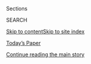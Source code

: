 <div id="app">

<div>

<div class="NYTAppHideMasthead css-1r6wvpq e1suatyy0">

<div class="section css-ui9rw0 e1suatyy2">

<div class="css-eph4ug er09x8g0">

<div class="css-6n7j50">

</div>

<span class="css-1dv1kvn">Sections</span>

<div class="css-10488qs">

<span class="css-1dv1kvn">SEARCH</span>

</div>

[Skip to content](#site-content)[Skip to site
index](#site-index)

</div>

<div class="css-10698na e1huz5gh0">

</div>

</div>

<div id="masthead-bar-one" class="section hasLinks css-15hmgas e1csuq9d3">

<div class="css-uqyvli e1csuq9d0">

</div>

<div class="css-1uqjmks e1csuq9d1">

</div>

<div class="css-9e9ivx">

[](https://myaccount.nytimes3xbfgragh.onion/auth/login?response_type=cookie&client_id=vi)

</div>

<div class="css-1bvtpon e1csuq9d2">

[Today’s Paper](https://www.nytimes3xbfgragh.onion/section/todayspaper)

</div>

</div>

</div>

</div>

<div data-aria-hidden="false">

<div id="site-content" data-role="main">

<div id="top-wrapper" class="css-15p45cc eaca97t0" type="top">

<div id="top-slug" class="css-19x0jxb eaca97t1" hidden="">

Advertisement

</div>

[Continue reading the main
story](#after-top)

<div class="ad top-wrapper" style="text-align:center;height:100%;display:block;min-height:90px">

<div id="top" class="place-ad" data-position="top" data-size-key="top">

</div>

</div>

<div id="after-top">

</div>

</div>

<div id="byline" class="section css-15h4p1b e9abtgs0">

<div class="css-1j21atc e1svk9qx1">

<div class="css-nfcc9b e1svk9qx3">

<div class="css-cnx41t">

![Portrait of Austin
Ramzy](https://static01.graylady3jvrrxbe.onion/images/2018/10/15/multimedia/author-austin-ramzy/author-austin-ramzy-thumbLarge.png)

</div>

<div class="css-vl9dhg e1svk9qx5">

<div class="css-1nrhkj6 e1svk9qx6">

# Austin Ramzy

</div>

## <span></span>

Austin Ramzy is a Hong Kong reporter, focusing on coverage of the city
and also of regional and breaking news. He previously covered major
events around Asia from Taipei and Beijing.

<span class="css-dd5dyy">More**</span>

</div>

</div>

</div>

<div>

<div id="mid1-wrapper" class="css-1mn4oms eaca97t0" type="rank">

<div id="mid1-slug" class="css-1tag3rd eaca97t1">

Advertisement

</div>

[Continue reading the main
story](#after-mid1)

<div id="mid1" class="ad mid1-wrapper" style="text-align:center;height:100%;display:block">

</div>

<div id="after-mid1">

</div>

</div>

</div>

<div class="css-185go5a e1o5byef0">

<div class="css-15cbhtu">

  - [Latest](#stream-panel)
  - <span class="css-6n7j50">Search</span>
    <div class="control">
    <div class="label-container css-1dv1kvn">
    Search
    </div>
    <div class="css-wm4t3d">
    **<span id="clear-search-input" class="css-1dv1kvn">Clear this text
    input</span>
    </div>
    </div>
    <span class="css-1iovbfw"></span>

<div id="stream-panel" class="section css-8msx5b e1jz0cab1">

<div class="css-13mho3u">

1.  
    
    <div class="css-1cp3ece">
    
    <div class="css-1l4spti">
    
    [](/2020/08/05/world/middleeast/beirut-explosion-what-happened.html)
    
    <div class="css-79elbk">
    
    ![](https://static01.graylady3jvrrxbe.onion/images/2020/08/05/world/05beirut-questions-1/merlin_175322967_91935e7a-fece-4ef5-879e-9e033021942f-thumbWide.jpg?quality=75&auto=webp&disable=upscale)
    
    </div>
    
    ## What We Know and Don’t Know About the Beirut Explosions
    
    More than 100 people were killed, and the second blast was felt in
    Cyprus. An investigation and a search for survivors are underway.
    
    <div class="css-1nqbnmb ea5icrr0">
    
    By <span class="css-1n7hynb">Austin
    Ramzy</span>
    
    </div>
    
    </div>
    
    <div class="css-1lc2l26 e1xfvim33">
    
    </div>
    
    </div>

2.  
    
    <div class="css-1cp3ece">
    
    <div class="css-1l4spti">
    
    [](/2020/07/31/world/asia/hong-kong-election-delayed.html)
    
    <div class="css-79elbk">
    
    ![](https://static01.graylady3jvrrxbe.onion/images/2020/07/30/world/00hongkong-election/00hongkong-election-thumbWide.jpg?quality=75&auto=webp&disable=upscale)
    
    </div>
    
    ## Hong Kong Delays Election, Citing Coronavirus. The Opposition Isn’t Buying It.
    
    Pro-democracy politicians, who had hoped to ride widespread
    discontent to big gains in the fall, saw the yearlong delay as an
    attempt to thwart their momentum.
    
    <div class="css-1nqbnmb ea5icrr0">
    
    By <span class="css-1n7hynb">Austin
    Ramzy</span>
    
    </div>
    
    </div>
    
    <div class="css-1lc2l26 e1xfvim33">
    
    </div>
    
    </div>

3.  
    
    <div class="css-1cp3ece">
    
    <div class="css-1l4spti">
    
    [](/2020/07/30/world/asia/lee-teng-hui-dead.html)
    
    <div class="css-79elbk">
    
    ![](https://static01.graylady3jvrrxbe.onion/images/2020/07/31/world/00lee-obit-HFO1-print/merlin_136316991_2280ad0b-105d-4510-a006-742d47b7f665-thumbWide.jpg?quality=75&auto=webp&disable=upscale)
    
    </div>
    
    ## Lee Teng-hui, 97, Who Led Taiwan’s Turn to Democracy, Dies
    
    Its first popularly elected president, he transformed a police state
    into a vibrant country while angering Beijing by insisting that
    Taiwan be treated as a sovereign state.
    
    <div class="css-1nqbnmb ea5icrr0">
    
    By <span class="css-1n7hynb">Jonathan
    Kandell</span>
    
    </div>
    
    <div class="css-185051n">
    
    [阅读简体中文版](https://cn.nytimes3xbfgragh.onion/asia-pacific/20200730/lee-teng-hui-dead/ "Read in Simplified Chinese")[閱讀繁體中文版](https://cn.nytimes3xbfgragh.onion/asia-pacific/20200730/lee-teng-hui-dead/zh-hant/ "Read in Traditional Chinese")
    
    </div>
    
    </div>
    
    <div class="css-1lc2l26 e1xfvim33">
    
    </div>
    
    </div>

4.  
    
    <div class="css-1cp3ece">
    
    <div class="css-1l4spti">
    
    [](/2020/07/29/world/asia/hong-kong-arrests-security-law.html)
    
    <div class="css-79elbk">
    
    ![](https://static01.graylady3jvrrxbe.onion/images/2020/07/30/world/30hongkong-arrests-1sub/merlin_175101765_3a087a89-e1a2-4ffc-ac68-03df3a0283b1-thumbWide.jpg?quality=75&auto=webp&disable=upscale)
    
    </div>
    
    ## Hong Kong Is Keeping Pro-Democracy Candidates Out of Its Election
    
    Twelve candidates, including several prominent democracy advocates,
    were barred from an upcoming legislative election, and four
    activists were arrested over online posts.
    
    <div class="css-1nqbnmb ea5icrr0">
    
    By <span class="css-1n7hynb">Austin Ramzy, Elaine Yu
    <span>and</span> Tiffany
    May</span>
    
    </div>
    
    <div class="css-185051n">
    
    [阅读简体中文版](https://cn.nytimes3xbfgragh.onion/china/20200730/hong-kong-arrests-security-law/ "Read in Simplified Chinese")[閱讀繁體中文版](https://cn.nytimes3xbfgragh.onion/china/20200730/hong-kong-arrests-security-law/zh-hant/ "Read in Traditional Chinese")
    
    </div>
    
    </div>
    
    <div class="css-1lc2l26 e1xfvim33">
    
    </div>
    
    </div>

5.  
    
    <div class="css-1cp3ece">
    
    <div class="css-1l4spti">
    
    [](/2020/07/28/world/asia/benny-tai-hong-kong-university.html)
    
    <div class="css-79elbk">
    
    ![](https://static01.graylady3jvrrxbe.onion/images/2020/07/28/world/28hongkong/merlin_170491851_09732888-a41f-47d6-b14d-502cc34ff4ea-thumbWide.jpg?quality=75&auto=webp&disable=upscale)
    
    </div>
    
    ## Hong Kong University to Fire Law Professor Who Inspired Protests
    
    Benny Tai was convicted of public nuisance charges related to his
    leading role in the 2014 pro-democracy Umbrella Movement.
    
    <div class="css-1nqbnmb ea5icrr0">
    
    By <span class="css-1n7hynb">Austin Ramzy <span>and</span> Tiffany
    May</span>
    
    </div>
    
    <div class="css-185051n">
    
    [阅读简体中文版](https://cn.nytimes3xbfgragh.onion/china/20200729/benny-tai-hong-kong-university/ "Read in Simplified Chinese")[閱讀繁體中文版](https://cn.nytimes3xbfgragh.onion/china/20200729/benny-tai-hong-kong-university/zh-hant "Read in Traditional Chinese")
    
    </div>
    
    </div>
    
    <div class="css-1lc2l26 e1xfvim33">
    
    </div>
    
    </div>

6.  
    
    <div class="css-1cp3ece">
    
    <div class="css-1l4spti">
    
    [](/2020/07/23/fashion/uighur-forced-labor-cotton-fashion.html)
    
    <div class="css-79elbk">
    
    ![](https://static01.graylady3jvrrxbe.onion/images/2020/07/23/fashion/23UighurCotton/23UighurCotton-thumbWide.jpg?quality=75&auto=webp&disable=upscale)
    
    </div>
    
    ## Coalition Brings Pressure to End Forced Uighur Labor
    
    More than 190 organizations have come together to demand an end to
    garments made by forced labor in China.
    
    <div class="css-1nqbnmb ea5icrr0">
    
    By <span class="css-1n7hynb">Elizabeth Paton <span>and</span> Austin
    Ramzy</span>
    
    </div>
    
    </div>
    
    <div class="css-1lc2l26 e1xfvim33">
    
    </div>
    
    </div>

7.  
    
    <div class="css-1cp3ece">
    
    <div class="css-1l4spti">
    
    [](/2020/07/22/us/alaska-earthquake-tsunami-warning.html)
    
    ## Parts of Alaska Briefly Under Tsunami Warning After Powerful Quake Hits
    
    The magnitude-7.8 earthquake was centered offshore, south of the
    Alaska Peninsula. There were no immediate reports of damage.
    
    <div class="css-1nqbnmb ea5icrr0">
    
    By <span class="css-1n7hynb">Austin
    Ramzy</span>
    
    </div>
    
    </div>
    
    <div class="css-1lc2l26 e1xfvim33">
    
    </div>
    
    </div>

8.  
    
    <div class="css-1cp3ece">
    
    <div class="css-1l4spti">
    
    [](/2020/07/13/world/asia/hong-kong-elections-security.html)
    
    <div class="css-79elbk">
    
    ![](https://static01.graylady3jvrrxbe.onion/images/2020/07/13/world/00hk-election1/00hk-election1-thumbWide.jpg?quality=75&auto=webp&disable=upscale)
    
    </div>
    
    ## Hong Kong Voters Defy Beijing, Endorsing Protest Leaders in Primary
    
    Voters turned out in high numbers to cast ballots in an unofficial
    primary for the city’s pro-democracy camp despite government
    warnings it might be against the new security law.
    
    <div class="css-1nqbnmb ea5icrr0">
    
    By <span class="css-1n7hynb">Austin Ramzy, Elaine Yu
    <span>and</span> Tiffany
    May</span>
    
    </div>
    
    <div class="css-185051n">
    
    [阅读简体中文版](https://cn.nytimes3xbfgragh.onion/china/20200714/hong-kong-elections-security/ "Read in Simplified Chinese")[閱讀繁體中文版](https://cn.nytimes3xbfgragh.onion/china/20200714/hong-kong-elections-security/zh-hant/ "Read in Traditional Chinese")
    
    </div>
    
    </div>
    
    <div class="css-1lc2l26 e1xfvim33">
    
    </div>
    
    </div>

9.  
    
    <div class="css-1cp3ece">
    
    <div class="css-1l4spti">
    
    [](/2020/07/13/movies/kelly-preston-dead.html)
    
    <div class="css-79elbk">
    
    ![](https://static01.graylady3jvrrxbe.onion/images/2020/07/14/world/13preston/merlin_174510963_c7083fc1-0bf5-4de0-8d09-8f9f8250e565-thumbWide.jpg?quality=75&auto=webp&disable=upscale)
    
    </div>
    
    ## Kelly Preston, ‘Jerry Maguire’ Star, Dies at 57
    
    Ms. Preston, who was married to John Travolta, was known for her
    role in “Jerry Maguire” as the hardhearted fiancée of the Tom Cruise
    character.
    
    <div class="css-1nqbnmb ea5icrr0">
    
    By <span class="css-1n7hynb">Austin
    Ramzy</span>
    
    </div>
    
    </div>
    
    <div class="css-1lc2l26 e1xfvim33">
    
    </div>
    
    </div>

10. 
    
    <div class="css-1cp3ece">
    
    <div class="css-1l4spti">
    
    [](/2020/07/10/world/asia/hong-kong-police-raid-pollster.html)
    
    <div class="css-79elbk">
    
    ![](https://static01.graylady3jvrrxbe.onion/images/2020/07/10/world/10hongkong01/merlin_158013903_908ecf36-60b9-49dd-9e8c-4788e949b876-thumbWide.jpg?quality=75&auto=webp&disable=upscale)
    
    </div>
    
    ## Hong Kong Police Raid Pollster on Eve of Pro-Democracy Camp Primary
    
    The investigation, which follows the imposition of a broad new
    national security law, raised fears of official interference in the
    voting.
    
    <div class="css-1nqbnmb ea5icrr0">
    
    By <span class="css-1n7hynb">Tiffany May <span>and</span> Austin
    Ramzy</span>
    
    </div>
    
    </div>
    
    <div class="css-1lc2l26 e1xfvim33">
    
    </div>
    
    </div>

<div class="css-13mho3u">

<div class="css-1t62hi8">

<div class="css-1stvaey">

Show
More

<div>

<div style="border:0;clip:rect(0 0 0 0);height:1px;margin:-1px;overflow:hidden;white-space:nowrap;padding:0;width:1px;position:absolute" data-role="log" data-aria-live="assertive">

</div>

<div style="border:0;clip:rect(0 0 0 0);height:1px;margin:-1px;overflow:hidden;white-space:nowrap;padding:0;width:1px;position:absolute" data-role="log" data-aria-live="assertive">

</div>

<div style="border:0;clip:rect(0 0 0 0);height:1px;margin:-1px;overflow:hidden;white-space:nowrap;padding:0;width:1px;position:absolute" data-role="log" data-aria-live="polite">

</div>

<div style="border:0;clip:rect(0 0 0 0);height:1px;margin:-1px;overflow:hidden;white-space:nowrap;padding:0;width:1px;position:absolute" data-role="log" data-aria-live="polite">

</div>

</div>

</div>

</div>

</div>

</div>

<div class="css-g6hk37 supplemental">

<div id="mid2-wrapper" class="css-10wkyv7 eaca97t0" type="lede">

<div id="mid2-slug" class="css-1tag3rd eaca97t1">

Advertisement

</div>

[Continue reading the main
story](#after-mid2)

<div id="mid2" class="ad mid2-wrapper" style="text-align:center;height:100%;display:block;min-height:250px">

</div>

<div id="after-mid2">

</div>

</div>

## Follow Elsewhere

<div class="module-body">

  - [**<span data-aria-hidden="true">austinramzy</span><span class="css-1dv1kvn">twitter
    page for austinramzy</span>](https://twitter.com/austinramzy)

</div>

## Feedback? Questions?

<div class="css-hftqp3">

Include your name, the article headline, and your message.

</div>

Email Author

</div>

</div>

</div>

</div>

</div>

</div>

## Site Index

<div>

</div>

## Site Information Navigation

  - [© <span>2020</span> <span>The New York Times
    Company</span>](https://help.nytimes3xbfgragh.onion/hc/en-us/articles/115014792127-Copyright-notice)

<!-- end list -->

  - [NYTCo](https://www.nytco.com/)
  - [Contact
    Us](https://help.nytimes3xbfgragh.onion/hc/en-us/articles/115015385887-Contact-Us)
  - [Work with us](https://www.nytco.com/careers/)
  - [Advertise](https://nytmediakit.com/)
  - [T Brand Studio](http://www.tbrandstudio.com/)
  - [Your Ad
    Choices](https://www.nytimes3xbfgragh.onion/privacy/cookie-policy#how-do-i-manage-trackers)
  - [Privacy](https://www.nytimes3xbfgragh.onion/privacy)
  - [Terms of
    Service](https://help.nytimes3xbfgragh.onion/hc/en-us/articles/115014893428-Terms-of-service)
  - [Terms of
    Sale](https://help.nytimes3xbfgragh.onion/hc/en-us/articles/115014893968-Terms-of-sale)
  - [Site
    Map](https://spiderbites.nytimes3xbfgragh.onion)
  - [Help](https://help.nytimes3xbfgragh.onion/hc/en-us)
  - [Subscriptions](https://www.nytimes3xbfgragh.onion/subscription?campaignId=37WXW)

</div>

</div>
